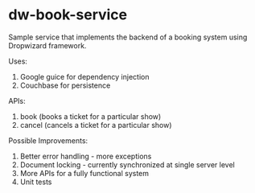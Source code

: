 # dw-book-service
Sample service that implements the backend of a booking system using Dropwizard framework.

Uses:
1) Google guice for dependency injection
2) Couchbase for persistence

APIs:
1) book (books a ticket for a particular show)
2) cancel (cancels a ticket for a particular show)

Possible Improvements:
1) Better error handling - more exceptions
2) Document locking - currently synchronized at single server level
3) More APIs for a fully functional system
4) Unit tests

